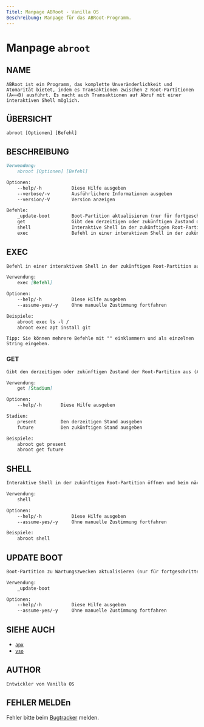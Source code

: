 ```yaml
---
Titel: Manpage ABRoot - Vanilla OS
Beschreibung: Manpage für das ABRoot-Programm.
---
```


# Manpage `abroot`

## NAME

```text
ABRoot ist ein Programm, das komplette Unveränderlichkeit und Atomarität bietet, indem es Transaktionen zwischen 2 Root-Partitionen (A⟺B) ausführt. Es macht auch Transaktionen auf Abruf mit einer interaktiven Shell möglich.
```

## ÜBERSICHT

```text
abroot [Optionen] [Befehl]
```

## BESCHREIBUNG

```markdown
Verwendung:
    abroot [Optionen] [Befehl]

Optionen:
    --help/-h           Diese Hilfe ausgeben
    --verbose/-v        Ausführlichere Informationen ausgeben
    --version/-V        Version anzeigen

Befehle:
    _update-boot        Boot-Partition aktualisieren (nur für fortgeschrittene Nutzer)
    get                 Gibt den derzeitigen oder zukünftigen Zustand der Root-Partition aus
    shell               Interaktive Shell in der zukünftigen Root-Partition öffnen und beim nächsten Neustart die Root-Partition wechseln
    exec                Befehl in einer interaktiven Shell in der zukünftigen Root-Partition ausführen und beim nächsten Neustart die Root-Partition wechseln
```

## EXEC

```markdown
Befehl in einer interaktiven Shell in der zukünftigen Root-Partition ausführen und beim nächsten Neustart die Root-Partition wechseln.

Verwendung:
    exec [Befehl]

Optionen:
    --help/-h           Diese Hilfe ausgeben
    --assume-yes/-y     Ohne manuelle Zustimmung fortfahren

Beispiele:
    abroot exec ls -l /
    abroot exec apt install git 
```

```text
Tipp: Sie können mehrere Befehle mit "" einklammern und als einzelnen String eingeben.
```

### GET

```markdown
Gibt den derzeitigen oder zukünftigen Zustand der Root-Partition aus (A oder B).

Verwendung:
    get [Stadium]

Optionen:
    --help/-h       Diese Hilfe ausgeben

Stadien:
    present         Den derzeitigen Stand ausgeben
    future          Den zukünftigen Stand ausgeben

Beispiele:
    abroot get present
    abroot get future
```

## SHELL

```markdown
Interaktive Shell in der zukünftigen Root-Partition öffnen und beim nächsten Neustart die Root-Partition wechseln.

Verwendung:
    shell

Optionen:
    --help/-h           Diese Hilfe ausgeben
    --assume-yes/-y     Ohne manuelle Zustimmung fortfahren

Beispiele:
    abroot shell
```

## UPDATE BOOT

```markdown
Boot-Partition zu Wartungszwecken aktualisieren (nur für fortgeschrittene Nutzer).

Verwendung:
    _update-boot

Optionen:
    --help/-h           Diese Hilfe ausgeben
    --assume-yes/-y     Ohne manuelle Zustimmung fortfahren
```

## SIEHE AUCH

- [`apx`](/docs/apx)
- [`vso`](/docs/vso)

## AUTHOR

```text
Entwickler von Vanilla OS
```

## FEHLER MELDEn

Fehler bitte beim [Bugtracker](https://github.com/Vanilla-OS/ABRoot/issues) melden.

